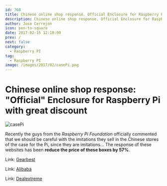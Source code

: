 ```yaml
---
id: 768
title: Chinese online shop response. Official Enclosure for Raspberry Pi with great discount
description: Chinese online shop response. Official Enclosure for Raspberry Pi with great discount
author: Jose Cerrejon
icon: pen-to-square
date: 2017-02-15 12:10:00
prev: /
next: false
category:
  - Raspberry PI
tag:
  - Raspberry PI
image: /images/2017/02/casePi.png
---
```


# Chinese online shop response: "Official" Enclosure for Raspberry Pi with great discount

![casePi](/images/2017/02/casePi.png)

Recently the guys from the *Raspberry Pi Foundation* officially commented that we should be careful with the imitations they sell in the Chinese stores of the case for the Pi, since they are imitations... The response of these websites has been **reduce the price of these boxes by 57%**.

Link: [Gearbest](http://www.gearbest.com/raspberry-pi/pp_391810.html?wid=21)

Link: [Alibaba](https://www.alibaba.com/product-detail/official-raspberry-pi-3-case-pi_60460460173.html)

Link: [Dealextreme](http://www.dx.com/es/p/raspberry-pi-abs-case-for-raspberry-pi-3-model-b-only-white-red-428359)